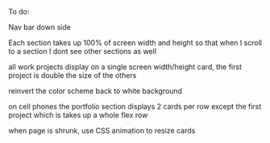 To do:

Nav bar down side

Each section takes up 100% of screen width and height so that when I scroll to a section I dont see other sections as well

all work projects display on a single screen width/height card, the first project is double the size of the others

 reinvert the color scheme back to white background

 on cell phones the portfolio section displays 2 cards per row
 except the first project which is takes up a whole flex row

 when page is shrunk, use CSS animation to resize cards


